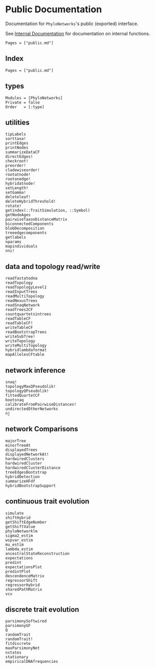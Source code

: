 # Public Documentation

Documentation for `PhyloNetworks`'s public (exported) interface.

See [Internal Documentation](@ref) for documentation on internal functions.

```@contents
Pages = ["public.md"]
```

## Index

```@index
Pages = ["public.md"]
```

## types

```@autodocs
Modules = [PhyloNetworks]
Private = false
Order   = [:type]
```

## utilities

```@docs
tipLabels
sorttaxa!
printEdges
printNodes
summarizeDataCF
directEdges!
checkroot!
preorder!
cladewiseorder!
rootatnode!
rootonedge!
hybridatnode!
setLength!
setGamma!
deleteleaf!
deleteHybridThreshold!
rotate!
getindex(::TraitSimulation, ::Symbol)
getNodeAges
pairwiseTaxonDistanceMatrix
biconnectedComponents
blobDecomposition
treeedgecomponents
getlabels
nparams
mapindividuals
nni!
```

## data and topology read/write

```@docs
readfastatodna
readTopology
readTopologyLevel1
readInputTrees
readMultiTopology
readNexusTrees
readSnaqNetwork
readTrees2CF
countquartetsintrees
readTableCF
readTableCF!
writeTableCF
readBootstrapTrees
writeSubTree!
writeTopology
writeMultiTopology
hybridlambdaformat
mapAllelesCFtable
```

## network inference

```@docs
snaq!
topologyMaxQPseudolik!
topologyQPseudolik!
fittedQuartetCF
bootsnaq
calibrateFromPairwiseDistances!
undirectedOtherNetworks
nj
```
## network Comparisons

```@docs
majorTree
minorTreeAt
displayedTrees
displayedNetworkAt!
hardwiredClusters
hardwiredCluster
hardwiredClusterDistance
treeEdgesBootstrap
hybridDetection
summarizeHFdf
hybridBootstrapSupport
```

## continuous trait evolution

```@docs
simulate
shiftHybrid
getShiftEdgeNumber
getShiftValue
phyloNetworklm
sigma2_estim
wspvar_estim
mu_estim
lambda_estim
ancestralStateReconstruction
expectations
predint
expectationsPlot
predintPlot
descendenceMatrix
regressorShift
regressorHybrid
sharedPathMatrix
vcv
```

## discrete trait evolution

```@docs
parsimonySoftwired
parsimonyGF
Q
randomTrait
randomTrait!
fitdiscrete
maxParsimonyNet
nstates
stationary
empiricalDNAfrequencies
```
